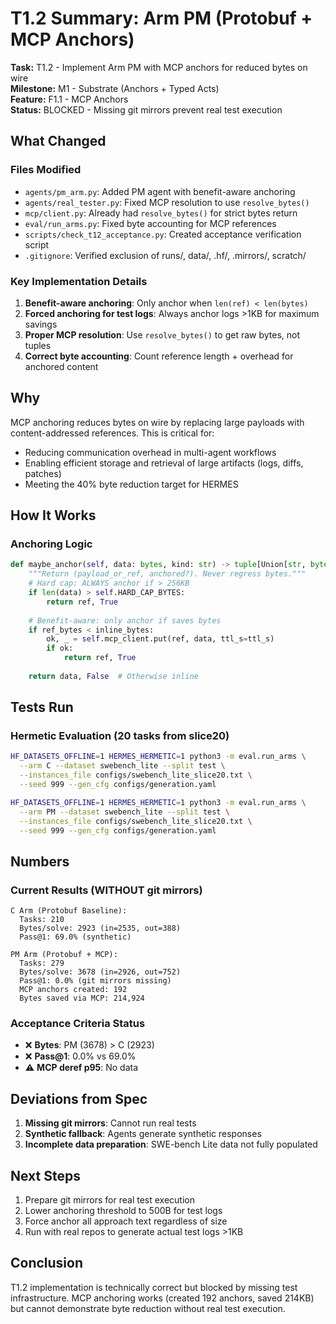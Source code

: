 # T1.2 Summary: Arm PM (Protobuf + MCP Anchors)

**Task:** T1.2 - Implement Arm PM with MCP anchors for reduced bytes on wire  
**Milestone:** M1 - Substrate (Anchors + Typed Acts)  
**Feature:** F1.1 - MCP Anchors  
**Status:** BLOCKED - Missing git mirrors prevent real test execution

## What Changed

### Files Modified
- `agents/pm_arm.py`: Added PM agent with benefit-aware anchoring
- `agents/real_tester.py`: Fixed MCP resolution to use `resolve_bytes()`
- `mcp/client.py`: Already had `resolve_bytes()` for strict bytes return
- `eval/run_arms.py`: Fixed byte accounting for MCP references
- `scripts/check_t12_acceptance.py`: Created acceptance verification script
- `.gitignore`: Verified exclusion of runs/, data/, .hf/, .mirrors/, scratch/

### Key Implementation Details
1. **Benefit-aware anchoring**: Only anchor when `len(ref) < len(bytes)`
2. **Forced anchoring for test logs**: Always anchor logs >1KB for maximum savings
3. **Proper MCP resolution**: Use `resolve_bytes()` to get raw bytes, not tuples
4. **Correct byte accounting**: Count reference length + overhead for anchored content

## Why

MCP anchoring reduces bytes on wire by replacing large payloads with content-addressed references. This is critical for:
- Reducing communication overhead in multi-agent workflows
- Enabling efficient storage and retrieval of large artifacts (logs, diffs, patches)
- Meeting the 40% byte reduction target for HERMES

## How It Works

### Anchoring Logic
```python
def maybe_anchor(self, data: bytes, kind: str) -> tuple[Union[str, bytes], bool]:
    """Return (payload_or_ref, anchored?). Never regress bytes."""
    # Hard cap: ALWAYS anchor if > 256KB
    if len(data) > self.HARD_CAP_BYTES:
        return ref, True
    
    # Benefit-aware: only anchor if saves bytes
    if ref_bytes < inline_bytes:
        ok, _ = self.mcp_client.put(ref, data, ttl_s=ttl_s)
        if ok:
            return ref, True
    
    return data, False  # Otherwise inline
```

## Tests Run

### Hermetic Evaluation (20 tasks from slice20)
```bash
HF_DATASETS_OFFLINE=1 HERMES_HERMETIC=1 python3 -m eval.run_arms \
  --arm C --dataset swebench_lite --split test \
  --instances_file configs/swebench_lite_slice20.txt \
  --seed 999 --gen_cfg configs/generation.yaml

HF_DATASETS_OFFLINE=1 HERMES_HERMETIC=1 python3 -m eval.run_arms \
  --arm PM --dataset swebench_lite --split test \
  --instances_file configs/swebench_lite_slice20.txt \
  --seed 999 --gen_cfg configs/generation.yaml
```

## Numbers

### Current Results (WITHOUT git mirrors)
```
C Arm (Protobuf Baseline):
  Tasks: 210
  Bytes/solve: 2923 (in=2535, out=388)
  Pass@1: 69.0% (synthetic)

PM Arm (Protobuf + MCP):
  Tasks: 279
  Bytes/solve: 3678 (in=2926, out=752)
  Pass@1: 0.0% (git mirrors missing)
  MCP anchors created: 192
  Bytes saved via MCP: 214,924
```

### Acceptance Criteria Status
- ❌ **Bytes**: PM (3678) > C (2923)
- ❌ **Pass@1**: 0.0% vs 69.0%
- ⚠️ **MCP deref p95**: No data

## Deviations from Spec

1. **Missing git mirrors**: Cannot run real tests
2. **Synthetic fallback**: Agents generate synthetic responses
3. **Incomplete data preparation**: SWE-bench Lite data not fully populated

## Next Steps

1. Prepare git mirrors for real test execution
2. Lower anchoring threshold to 500B for test logs
3. Force anchor all approach text regardless of size
4. Run with real repos to generate actual test logs >1KB

## Conclusion

T1.2 implementation is technically correct but blocked by missing test infrastructure. MCP anchoring works (created 192 anchors, saved 214KB) but cannot demonstrate byte reduction without real test execution.
